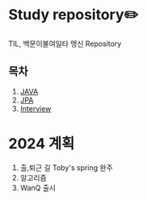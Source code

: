 # Study repository✏️
TIL, 백문이불여일타 맹신 Repository
## 목차
1. [JAVA](https://github.com/oyatrij/my-study/tree/main/JAVA)
2. [JPA](https://github.com/oyatrij/my-study/tree/main/JPA/infrean-jpa-basic)
3. [Interview](https://github.com/oyatrij/my-study/tree/main/Interview)

# 2024 계획
1. 출,퇴근 길 Toby's spring 완주
2. 알고리즘
3. WanQ 출시







